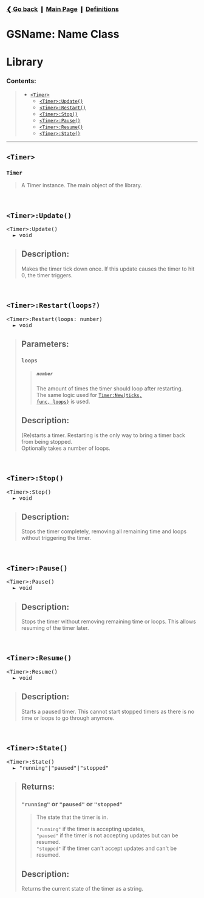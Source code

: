 ### [❮ Go back](../../README.md) ❙ [Main Page](../_main.md) ❙ [Definitions](../defs.md)

# GSName: Name Class
[#tn]: ../defs.md#timernew

[dt#t]: #timer
[dt#tu]: #timerupdate
[dt#tr]: #timerrestart
[dt#ts]: #timerstop
[dt#tp]: #timerpause
[dt#tr2]: #timerresume
[dt#ts2]: #timerstate

# Library
### Contents:
> * [`<Timer>`][dt#t]
>   * [`<Timer>:Update()`][dt#tu]
>   * [`<Timer>:Restart()`][dt#tr]
>   * [`<Timer>:Stop()`][dt#ts]
>   * [`<Timer>:Pause()`][dt#tp]
>   * [`<Timer>:Resume()`][dt#tr2]
>   * [`<Timer>:State()`][dt#ts2]
***

## `<Timer>`
### `Timer`
> A Timer instance. The main object of the library.

&nbsp;
## `<Timer>:Update()`
<pre>
<cf><<cc>Timer</cc>>:Update</cf>()
  ► <ct>void</ct>
</pre>
> ## Description:
> Makes the timer tick down once. If this update causes the timer to hit 0, the timer triggers.

&nbsp;
## `<Timer>:Restart(loops?)`
<pre>
<cf><<cc>Timer</cc>>:Restart</cf>(<ca aopt>loops</ca>:&nbsp;<ct>number</ct>)
  ► <ct>void</ct>
</pre>
> ## Parameters:
> ### <ca opt>`loops`</ca>
> > ##### <ct>`number`</ct>
> > The amount of times the timer should loop after restarting.  
> > The same logic used for [<code link ulink><cf>Timer:New</cf>(<ca>ticks</ca>, <ca aopt>func</ca>, <ca aopt>loops</ca>)</code>][#tn] is used.
> ## Description:
> (Re)starts a timer. Restarting is the only way to bring a timer back from being stopped.  
> Optionally takes a number of loops.

&nbsp;
## `<Timer>:Stop()`
<pre>
<cf><<cc>Timer</cc>>:Stop</cf>()
  ► <ct>void</ct>
</pre>
> ## Description:
> Stops the timer completely, removing all remaining time and loops without triggering the timer.

&nbsp;
## `<Timer>:Pause()`
<pre>
<cf><<cc>Timer</cc>>:Pause</cf>()
  ► <ct>void</ct>
</pre>
> ## Description:
> Stops the timer without removing remaining time or loops. This allows resuming of the timer later.

&nbsp;
## `<Timer>:Resume()`
<pre>
<cf><<cc>Timer</cc>>:Resume</cf>()
  ► <ct>void</ct>
</pre>
> ## Description:
> Starts a paused timer. This cannot start stopped timers as there is no time or loops to go through anymore.

&nbsp;
## `<Timer>:State()`
<pre>
<cf><<cc>Timer</cc>>:State</cf>()
  ► <cv>"running"</cv>|<cv>"paused"</cv>|<cv>"stopped"</cv>
</pre>
> ## Returns:
> ### <cv>`"running"`</cv> **or** <cv>`"paused"`</cv> **or** <cv>`"stopped"`</cv>
> > The state that the timer is in.
> >
> > <cv>`"running"`</cv> if the timer is accepting updates,  
> > <cv>`"paused"`</cv> if the timer is not accepting updates but can be resumed.  
> > <cv>`"stopped"`</cv> if the timer can't accept updates and can't be resumed.
> ## Description:
> Returns the current state of the timer as a string.

